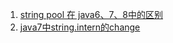 1. [string pool 在 java6、7、8中的区别](http://silencegg.iteye.com/blog/2069267 "http://silencegg.iteye.com/blog/2069267")
2. [java7中string.intern的change](http://www.oracle.com/technetwork/java/javase/jdk7-relnotes-418459.html#jdk7changes "http://www.oracle.com/technetwork/java/javase/jdk7-relnotes-418459.html#jdk7changes")